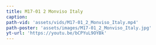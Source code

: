 ```yaml
---
title: M17-01 2 Monviso Italy
caption:
path-vid: 'assets/vids/M17-01_2_Monviso_Italy.mp4'
path-poster: 'assets/images/M17-01_2_Monviso_Italy.jpg'
yt-url: 'https://youtu.be/bCPYuL9OYBk'
---
```

